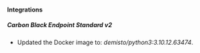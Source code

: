 #### Integrations
##### Carbon Black Endpoint Standard v2
- Updated the Docker image to: *demisto/python3:3.10.12.63474*.
